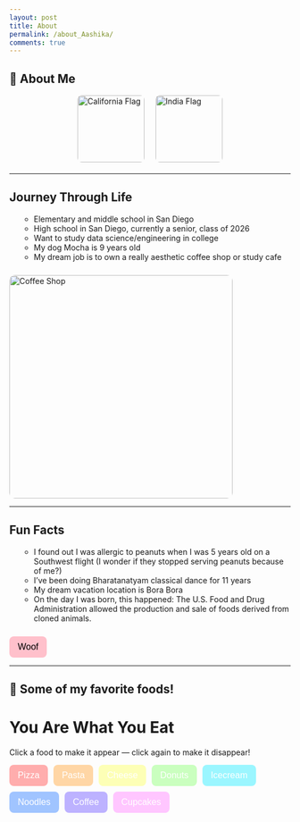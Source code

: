 ```yaml
---
layout: post
title: About
permalink: /about_Aashika/
comments: true
---
```


## 🌟 About Me

<style>
  .flag-buttons {
    display: flex;
    justify-content: center;
    gap: 20px;
    margin-bottom: 20px;
  }
  .flag-buttons img {
    width: 120px;
    cursor: pointer;
    border-radius: 8px;
    transition: transform 0.2s;
  }
  .flag-buttons img:hover {
    transform: scale(1.1);
  }

  ul.circle-list {
    list-style-type: circle;
    margin-left: 20px;
  }

  .food-buttons button {
    border: none;
    padding: 10px 15px;
    border-radius: 8px;
    cursor: pointer;
    font-size: 1rem;
    color: white;
  }
  .food-buttons {
    display: flex;
    flex-wrap: wrap;
    gap: 10px;
    margin-top: 10px;
    margin-bottom: 20px;
  }

  .confetti-emoji {
    position: fixed;
    animation: fall 5s linear forwards;
    font-size: 2rem;
    pointer-events: none;
  }
  @keyframes fall {
    from { transform: translateY(-50px); opacity: 1; }
    to { transform: translateY(100vh); opacity: 0; }
  }

  .woof-button {
    background-color: pink;
    border: none;
    padding: 10px 15px;
    border-radius: 8px;
    cursor: pointer;
    font-size: 1rem;
    margin-top: 10px;
  }
</style>

<!-- FLAGS -->
<div class="flag-buttons">
  <img src="https://upload.wikimedia.org/wikipedia/commons/0/01/Flag_of_California.svg" alt="California Flag" onclick="releaseEmoji('🐻')">
  <img src="https://upload.wikimedia.org/wikipedia/en/4/41/Flag_of_India.svg" alt="India Flag" onclick="releaseEmoji('🦚')">
</div>

---

## Journey Through Life

<ul class="circle-list">
  <li>Elementary and middle school in San Diego</li>
  <li>High school in San Diego, currently a senior, class of 2026</li>
  <li>Want to study data science/engineering in college</li>
  <li>My dog Mocha is 9 years old</li>
  <li>My dream job is to own a really aesthetic coffee shop or study cafe</li>
</ul>

<img src="https://images.unsplash.com/photo-1504754524776-8f4f37790ca0" alt="Coffee Shop" width="400" style="border-radius: 10px; margin-top: 10px;">

---

## Fun Facts

<ul class="circle-list">
  <li>I found out I was allergic to peanuts when I was 5 years old on a Southwest flight (I wonder if they stopped serving peanuts because of me?)</li>
  <li>I’ve been doing Bharatanatyam classical dance for 11 years</li>
  <li>My dream vacation location is Bora Bora</li>
  <li>On the day I was born, this happened: The U.S. Food and Drug Administration allowed the production and sale of foods derived from cloned animals.</li>
</ul>

<button class="woof-button" onclick="releaseEmoji('🐶')">Woof</button>

---

## 🍴 Some of my favorite foods!  

# You Are What You Eat  

<p>Click a food to make it appear — click again to make it disappear!</p>  

<div class="food-buttons">
  <button style="background-color: #ffadad;" onclick="toggleFood('🍕','pizza')">Pizza</button>
  <button style="background-color: #ffd6a5;" onclick="toggleFood('🍝','pasta')">Pasta</button>
  <button style="background-color: #fdffb6;" onclick="toggleFood('🧀','cheese')">Cheese</button>
  <button style="background-color: #caffbf;" onclick="toggleFood('🍩','donuts')">Donuts</button>
  <button style="background-color: #9bf6ff;" onclick="toggleFood('🍦','icecream')">Icecream</button>
  <button style="background-color: #a0c4ff;" onclick="toggleFood('🍜','noodles')">Noodles</button>
  <button style="background-color: #bdb2ff;" onclick="toggleFood('☕','coffee')">Coffee</button>
  <button style="background-color: #ffc6ff;" onclick="toggleFood('🧁','cupcakes')">Cupcakes</button>
</div>

<script>
  // General emoji release (for flags + Woof button)
  function releaseEmoji(emoji) {
    for (let i = 0; i < 10; i++) {
      const span = document.createElement("span");
      span.textContent = emoji;
      span.classList.add("confetti-emoji");
      span.style.left = Math.random() * window.innerWidth + "px";
      span.style.top = "-50px";
      document.body.appendChild(span);
      setTimeout(() => span.remove(), 5000);
    }
  }

  // Toggleable food confetti
  const activeFood = {};
  function toggleFood(emoji, key) {
    if (activeFood[key]) {
      activeFood[key] = false;
    } else {
      activeFood[key] = true;
      for (let i = 0; i < 20; i++) {
        const span = document.createElement("span");
        span.textContent = emoji;
        span.classList.add("confetti-emoji", `food-${key}`);
        span.style.left = Math.random() * window.innerWidth + "px";
        span.style.top = "-50px";
        document.body.appendChild(span);
        setTimeout(() => span.remove(), 5000);
      }
      setTimeout(() => { activeFood[key] = false; }, 5000);
    }
  }
</script>